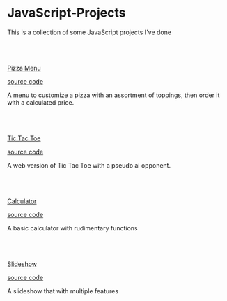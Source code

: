 # JavaScript-Projects
This is a collection of some JavaScript projects I've done
<br><br><br><br>

[Pizza Menu](https://adinrichter.com/demos/Pizza%20Menu/index.html)

[source code](https://github.com/adinrichter/JavaScript-Projects/tree/main/JS%20assignments/Pizza%20Menu)

A menu to customize a pizza with an assortment of toppings, then order it with a calculated price.
<br><br><br><br>


[Tic Tac Toe](https://adinrichter.com/demos/Tic%20Tac%20Toe/index.html)

[source code](https://github.com/adinrichter/JavaScript-Projects/tree/main/JS%20assignments/Tic%20Tac%20Toe)

A web version of Tic Tac Toe with a pseudo ai opponent.
<br><br><br><br>


[Calculator](https://adinrichter.com/demos/Calculator/index.html)

[source code](https://github.com/adinrichter/JavaScript-Projects/tree/main/JS%20assignments/Calculator)

A basic calculator with rudimentary functions
<br><br><br><br>


[Slideshow](https://adinrichter.com/demos/Slideshow/index.html)

[source code](https://github.com/adinrichter/JavaScript-Projects/tree/main/JS%20assignments/Slideshow)

A slideshow that with multiple features
